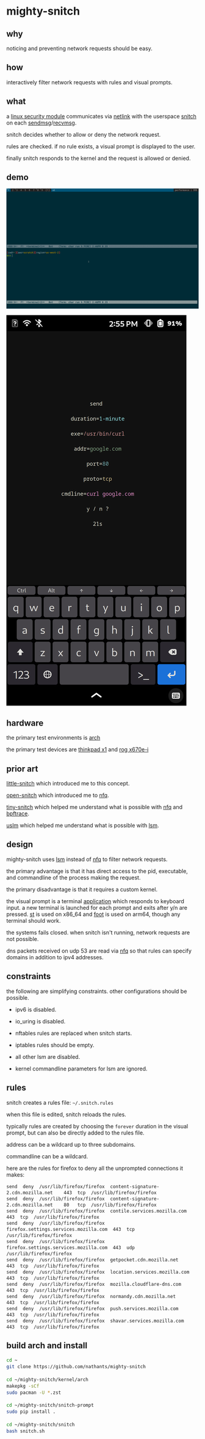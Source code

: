# mighty-snitch

## why

noticing and preventing network requests should be easy.

## how

interactively filter network requests with rules and visual prompts.

## what

a [linux security module](https://www.kernel.org/doc/html/latest/security/lsm.html) communicates via [netlink](https://man7.org/linux/man-pages/man7/netlink.7.html) with the userspace [snitch](https://github.com/nathants/mighty-snitch/blob/master/snitch/snitch.c) on each [sendmsg](https://man7.org/linux/man-pages/man3/sendmsg.3p.html)/[recvmsg](https://man7.org/linux/man-pages/man3/recvmsg.3p.html).

snitch decides whether to allow or deny the network request.

rules are checked. if no rule exists, a visual prompt is displayed to the user.

finally snitch responds to the kernel and the request is allowed or denied.

## demo

![](https://github.com/nathants/mighty-snitch/raw/master/demo.gif)

![](https://github.com/nathants/mighty-snitch/raw/master/mobile.jpg)

## hardware

the primary test environments is [arch](https://archlinux.org/)

the primary test devices are [thinkpad x1](https://www.lenovo.com/us/en/c/laptops/thinkpad/thinkpadx1) and [rog x670e-i](https://rog.asus.com/motherboards/rog-strix/rog-strix-x670e-i-gaming-wifi-model/)

## prior art

[little-snitch](https://www.obdev.at/products/littlesnitch/index.html) which introduced me to this concept.

[open-snitch](https://github.com/evilsocket/opensnitch) which introduced me to [nfq](https://www.netfilter.org/projects/libnetfilter_queue/).

[tiny-snitch](https://github.com/nathants/tiny-snitch) which helped me understand what is possible with [nfq](https://www.netfilter.org/projects/libnetfilter_queue/) and [bpftrace](https://github.com/iovisor/bpftrace).

[uslm](https://github.com/argussecurity/ulsm) which helped me understand what is possible with [lsm](https://www.kernel.org/doc/html/latest/security/lsm.html).

## design

mighty-snitch uses [lsm](https://www.kernel.org/doc/html/latest/security/lsm.html) instead of [nfq](https://www.netfilter.org/projects/libnetfilter_queue/) to filter network requests.

the primary advantage is that it has direct access to the pid, executable, and commandline of the process making the request.

the primary disadvantage is that it requires a custom kernel.

the visual prompt is a terminal [application](https://github.com/nathants/mighty-snitch/blob/master/snitch-prompt/snitch-prompt) which responds to keyboard input. a new terminal is launched for each prompt and exits after y/n are pressed. [st](https://st.suckless.org/) is used on x86_64 and [foot](https://codeberg.org/dnkl/foot) is used on arm64, though any terminal should work.

the systems fails closed. when snitch isn't running, network requests are not possible.

dns packets received on udp 53 are read via [nfq](https://www.netfilter.org/projects/libnetfilter_queue/) so that rules can specify domains in addition to ipv4 addresses.

## constraints

the following are simplifying constraints. other configurations should be possible.

- ipv6 is disabled.

- io_uring is disabled.

- nftables rules are replaced when snitch starts.

- iptables rules should be empty.

- all other lsm are disabled.

- kernel commandline parameters for lsm are ignored.

## rules

snitch creates a rules file: `~/.snitch.rules`

when this file is edited, snitch reloads the rules.

typically rules are created by choosing the `forever` duration in the visual prompt, but can also be directly added to the rules file.

address can be a wildcard up to three subdomains.

commandline can be a wildcard.

here are the rules for firefox to deny all the unprompted connections it makes:

```
send  deny  /usr/lib/firefox/firefox  content-signature-2.cdn.mozilla.net    443  tcp  /usr/lib/firefox/firefox
send  deny  /usr/lib/firefox/firefox  content-signature-2.cdn.mozilla.net    80   tcp  /usr/lib/firefox/firefox
send  deny  /usr/lib/firefox/firefox  contile.services.mozilla.com           443  tcp  /usr/lib/firefox/firefox
send  deny  /usr/lib/firefox/firefox  firefox.settings.services.mozilla.com  443  tcp  /usr/lib/firefox/firefox
send  deny  /usr/lib/firefox/firefox  firefox.settings.services.mozilla.com  443  udp  /usr/lib/firefox/firefox
send  deny  /usr/lib/firefox/firefox  getpocket.cdn.mozilla.net              443  tcp  /usr/lib/firefox/firefox
send  deny  /usr/lib/firefox/firefox  location.services.mozilla.com          443  tcp  /usr/lib/firefox/firefox
send  deny  /usr/lib/firefox/firefox  mozilla.cloudflare-dns.com             443  tcp  /usr/lib/firefox/firefox
send  deny  /usr/lib/firefox/firefox  normandy.cdn.mozilla.net               443  tcp  /usr/lib/firefox/firefox
send  deny  /usr/lib/firefox/firefox  push.services.mozilla.com              443  tcp  /usr/lib/firefox/firefox
send  deny  /usr/lib/firefox/firefox  shavar.services.mozilla.com            443  tcp  /usr/lib/firefox/firefox
```

## build arch and install

```bash
cd ~
git clone https://github.com/nathants/mighty-snitch

cd ~/mighty-snitch/kernel/arch
makepkg -sCf
sudo pacman -U *.zst

cd ~/mighty-snitch/snitch-prompt
sudo pip install .

cd ~/mighty-snitch/snitch
bash snitch.sh
```
